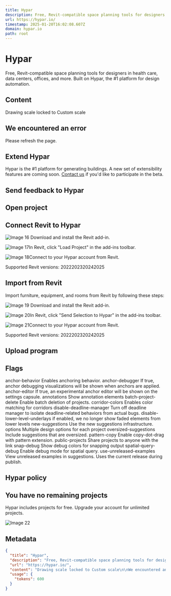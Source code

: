 ```yaml
---
title: Hypar
description: Free, Revit-compatible space planning tools for designers in health care, data centers, offices, and more. Built on Hypar, the #1 platform for design automation.
url: https://hypar.io/
timestamp: 2025-01-20T16:02:08.607Z
domain: hypar.io
path: root
---
```


# Hypar


Free, Revit-compatible space planning tools for designers in health care, data centers, offices, and more. Built on Hypar, the #1 platform for design automation.


## Content

Drawing scale locked to Custom scale

We encountered an error
-----------------------

Please refresh the page.

Extend Hypar
------------

Hypar is the #1 platform for generating buildings. A new set of extensibility features are coming soon. [Contact us](mailto:info@hypar.io) if you'd like to participate in the beta.

Send feedback to Hypar
----------------------

Open project
------------

Connect Revit to Hypar
----------------------

![Image 16](https://hypar.io/assets/download-revit-addin-BSdA4deJ.png) Download and install the Revit add-in.

![Image 17](https://hypar.io/assets/load-project-into-revit-DFbR2nyf.png)In Revit, click "Load Project" in the add-ins toolbar.

![Image 18](https://hypar.io/assets/connect-revit-to-hypar-ArepAwxk.png)Connect to your Hypar account from Revit.

Supported Revit versions: 2022202320242025

Import from Revit
-----------------

Import furniture, equipment, and rooms from Revit by following these steps:

![Image 19](https://hypar.io/assets/download-revit-addin-BSdA4deJ.png) Download and install the Revit add-in.

![Image 20](https://hypar.io/assets/send-to-hypar-CWUPhNXF.png)In Revit, click "Send Selection to Hypar" in the add-ins toolbar.

![Image 21](https://hypar.io/assets/connect-revit-to-hypar-ArepAwxk.png)Connect to your Hypar account from Revit.

Supported Revit versions: 2022202320242025

Upload program
--------------

Flags
-----

anchor-behavior Enables anchoring behavior. anchor-debugger If true, anchor debugging visualizations will be shown when anchors are applied. anchor-editor If true, an experimental anchor editor will be shown on the settings capsule. annotations Show annotation elements batch-project-delete Enable batch deletion of projects. corridor-colors Enables color matching for corridors disable-deadline-manager Turn off deadline manager to isolate deadline-related behaviors from actual bugs. disable-lower-level-underlays if enabled, we no longer show faded elements from lower levels new-suggestions Use the new suggestions infrastructure. options Multiple design options for each project oversized-suggestions Include suggestions that are oversized. pattern-copy Enable copy-dot-drag with pattern extension. public-projects Share projects to anyone with the link snap-debug Show debug colors for snapping output spatial-query-debug Enable debug mode for spatial query. use-unreleased-examples View unreleased examples in suggestions. Uses the current release during publish.

Hypar policy
------------

You have no remaining projects
------------------------------

Hypar includes projects for free. Upgrade your account for unlimited projects.

![Image 22](https://hypar.io/hypar_logo.svg)

## Metadata

```json
{
  "title": "Hypar",
  "description": "Free, Revit-compatible space planning tools for designers in health care, data centers, offices, and more. Built on Hypar, the #1 platform for design automation.",
  "url": "https://hypar.io/",
  "content": "Drawing scale locked to Custom scale\n\nWe encountered an error\n-----------------------\n\nPlease refresh the page.\n\nExtend Hypar\n------------\n\nHypar is the #1 platform for generating buildings. A new set of extensibility features are coming soon. [Contact us](mailto:info@hypar.io) if you'd like to participate in the beta.\n\nSend feedback to Hypar\n----------------------\n\nOpen project\n------------\n\nConnect Revit to Hypar\n----------------------\n\n![Image 16](https://hypar.io/assets/download-revit-addin-BSdA4deJ.png) Download and install the Revit add-in.\n\n![Image 17](https://hypar.io/assets/load-project-into-revit-DFbR2nyf.png)In Revit, click \"Load Project\" in the add-ins toolbar.\n\n![Image 18](https://hypar.io/assets/connect-revit-to-hypar-ArepAwxk.png)Connect to your Hypar account from Revit.\n\nSupported Revit versions: 2022202320242025\n\nImport from Revit\n-----------------\n\nImport furniture, equipment, and rooms from Revit by following these steps:\n\n![Image 19](https://hypar.io/assets/download-revit-addin-BSdA4deJ.png) Download and install the Revit add-in.\n\n![Image 20](https://hypar.io/assets/send-to-hypar-CWUPhNXF.png)In Revit, click \"Send Selection to Hypar\" in the add-ins toolbar.\n\n![Image 21](https://hypar.io/assets/connect-revit-to-hypar-ArepAwxk.png)Connect to your Hypar account from Revit.\n\nSupported Revit versions: 2022202320242025\n\nUpload program\n--------------\n\nFlags\n-----\n\nanchor-behavior Enables anchoring behavior. anchor-debugger If true, anchor debugging visualizations will be shown when anchors are applied. anchor-editor If true, an experimental anchor editor will be shown on the settings capsule. annotations Show annotation elements batch-project-delete Enable batch deletion of projects. corridor-colors Enables color matching for corridors disable-deadline-manager Turn off deadline manager to isolate deadline-related behaviors from actual bugs. disable-lower-level-underlays if enabled, we no longer show faded elements from lower levels new-suggestions Use the new suggestions infrastructure. options Multiple design options for each project oversized-suggestions Include suggestions that are oversized. pattern-copy Enable copy-dot-drag with pattern extension. public-projects Share projects to anyone with the link snap-debug Show debug colors for snapping output spatial-query-debug Enable debug mode for spatial query. use-unreleased-examples View unreleased examples in suggestions. Uses the current release during publish.\n\nHypar policy\n------------\n\nYou have no remaining projects\n------------------------------\n\nHypar includes projects for free. Upgrade your account for unlimited projects.\n\n![Image 22](https://hypar.io/hypar_logo.svg)",
  "usage": {
    "tokens": 600
  }
}
```
